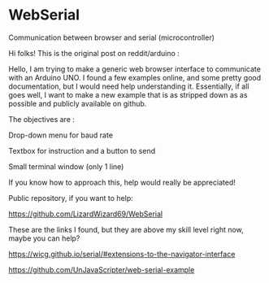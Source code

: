 # WebSerial
Communication between browser and serial (microcontroller)

Hi folks! This is the original post on reddit/arduino :

 Hello, I am trying to make a generic web browser interface to communicate with an Arduino UNO. I found a few examples online, and some pretty good documentation, but I would need help understanding it. Essentially, if all goes well, I want to make a new example that is as stripped down as as possible and publicly available on github.

The objectives are :

 Drop-down menu for baud rate

 Textbox for instruction and a button to send

 Small terminal window (only 1 line)

If you know how to approach this, help would really be appreciated!

Public repository, if you want to help:

https://github.com/LizardWizard69/WebSerial

These are the links I found, but they are above my skill level right now, maybe you can help?

https://wicg.github.io/serial/#extensions-to-the-navigator-interface

https://github.com/UnJavaScripter/web-serial-example
